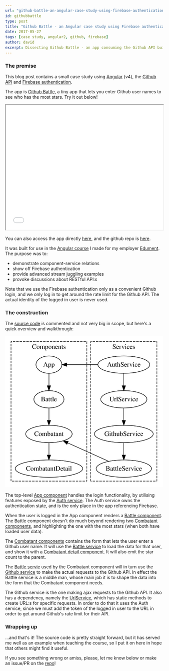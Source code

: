 ```yaml
---
url: "github-battle-an-angular-case-study-using-firebase-authentication"
id: githubbattle
type: post
title: "Github Battle - an Angular case study using Firebase authentication"
date: 2017-05-27
tags: [case study, angular2, github, firebase]
author: david
excerpt: Dissecting Github Battle - an app consuming the Github API built with Angular and Firebase authentication
---
```


### The premise

This blog post contains a small case study using [Angular](https://angular.io/) (v4), the [Github API](api.github.com) and [Firebase authentication](https://firebase.google.com/docs/auth/).

The app is [Github Battle](http://githubbattle.netlify.com/), a tiny app that lets you enter Github user names to see who has the most stars. Try it out below!

<iframe src="./static/applets/githubbattle" style="height:400px;width:100%;"></iframe>

You can also access the app directly [here](http://githubbattle.netlify.com/), and the github repo is [here](https://github.com/krawaller/githubbattle).

It was built for use in the [Angular course](https://edument.se/education/categories/webdevelopment/the-new-angular) I made for my employer [Edument](https://edument.se). The purpose was to:

* demonstrate component-service relations
* show off Firebase authentication
* provide advanced stream juggling examples
* provoke discussions about RESTful API:s

Note that we use the Firebase authentication only as a convenient Github login, and we only log in to get around the rate limit for the Github API. The actual identity of the logged in user is never used.

### The construction

The [source code](https://github.com/krawaller/githubbattle) is commented and not very big in scope, but here's a quick overview and walkthrough:

![](./static/diagrams/githubbattle.svg)

The top-level [App component](https://github.com/krawaller/githubbattle/blob/master/components/app.ts) handles the login functionality, by utilising features exposed by the [Auth service](https://github.com/krawaller/githubbattle/blob/master/services/authservice.ts). The Auth service owns the authentication state, and is the only place in the app referencing Firebase.

When the user is logged in the App component renders a [Battle component](https://github.com/krawaller/githubbattle/blob/master/components/battle.ts). The Battle component doesn't do much beyond rendering two [Combatant components](https://github.com/krawaller/githubbattle/blob/master/components/combatant.ts), and highlighting the one with the most stars (when both have loaded user data).

The [Combatant components](https://github.com/krawaller/githubbattle/blob/master/components/combatant.ts) contains the form that lets the user enter a Github user name. It will use the [Battle service](https://github.com/krawaller/githubbattle/blob/master/services/battleservice.ts) to load the data for that user, and show it with a [Combatant detail component](https://github.com/krawaller/githubbattle/blob/master/components/combatantdetail.ts). It will also emit the star count to the parent.

The [Battle servie](https://github.com/krawaller/githubbattle/blob/master/services/battleservice.ts) used by the Combatant component will in turn use the [Github service](https://github.com/krawaller/githubbattle/blob/master/services/githubservice.ts) to make the actual requests to the Github API. In effect the Battle service is a middle man, whose main job it is to shape the data into the form that the Combatant component needs.

The Github service is the one making ajax requests to the Github API. It also has a dependency, namely the [UrlService](https://github.com/krawaller/githubbattle/blob/master/services/urlservice.ts), which has static methods to create URL:s for specific requests. In order to do that it uses the Auth service, since we must add the token of the logged in user to the URL in order to get around Github's rate limit for their API.

### Wrapping up

...and that's it! The source code is pretty straight forward, but it has served me well as an example when teaching the course, so I put it on here in hope that others might find it useful.

If you see something wrong or amiss, please, let me know below or make an issue/PR on the [repo](https://github.com/krawaller/githubbattle)!
